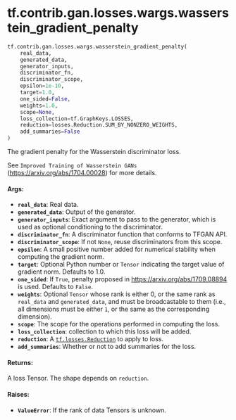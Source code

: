 <div itemscope itemtype="http://developers.google.com/ReferenceObject">
<meta itemprop="name" content="tf.contrib.gan.losses.wargs.wasserstein_gradient_penalty" />
<meta itemprop="path" content="Stable" />
</div>

# tf.contrib.gan.losses.wargs.wasserstein_gradient_penalty

``` python
tf.contrib.gan.losses.wargs.wasserstein_gradient_penalty(
    real_data,
    generated_data,
    generator_inputs,
    discriminator_fn,
    discriminator_scope,
    epsilon=1e-10,
    target=1.0,
    one_sided=False,
    weights=1.0,
    scope=None,
    loss_collection=tf.GraphKeys.LOSSES,
    reduction=losses.Reduction.SUM_BY_NONZERO_WEIGHTS,
    add_summaries=False
)
```

The gradient penalty for the Wasserstein discriminator loss.

See `Improved Training of Wasserstein GANs`
(https://arxiv.org/abs/1704.00028) for more details.

#### Args:

* <b>`real_data`</b>: Real data.
* <b>`generated_data`</b>: Output of the generator.
* <b>`generator_inputs`</b>: Exact argument to pass to the generator, which is used
    as optional conditioning to the discriminator.
* <b>`discriminator_fn`</b>: A discriminator function that conforms to TFGAN API.
* <b>`discriminator_scope`</b>: If not `None`, reuse discriminators from this scope.
* <b>`epsilon`</b>: A small positive number added for numerical stability when
    computing the gradient norm.
* <b>`target`</b>: Optional Python number or `Tensor` indicating the target value of
    gradient norm. Defaults to 1.0.
* <b>`one_sided`</b>: If `True`, penalty proposed in https://arxiv.org/abs/1709.08894
    is used. Defaults to `False`.
* <b>`weights`</b>: Optional `Tensor` whose rank is either 0, or the same rank as
    `real_data` and `generated_data`, and must be broadcastable to
    them (i.e., all dimensions must be either `1`, or the same as the
    corresponding dimension).
* <b>`scope`</b>: The scope for the operations performed in computing the loss.
* <b>`loss_collection`</b>: collection to which this loss will be added.
* <b>`reduction`</b>: A <a href="../../../../../tf/losses/Reduction.md"><code>tf.losses.Reduction</code></a> to apply to loss.
* <b>`add_summaries`</b>: Whether or not to add summaries for the loss.


#### Returns:

A loss Tensor. The shape depends on `reduction`.


#### Raises:

* <b>`ValueError`</b>: If the rank of data Tensors is unknown.